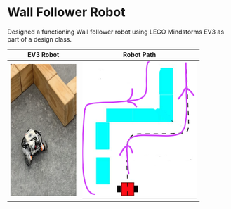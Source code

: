 # Wall Follower Robot

Designed a functioning Wall follower robot using LEGO Mindstorms EV3 as part of a design class.

EV3 Robot            |  Robot Path
:-------------------------:|:-------------------------:
<img src=https://github.com/talha-riaz/WallFollower-EV3/blob/master/img/a.jpg height=300 width=150>  |  ![](https://github.com/talha-riaz/WallFollower-EV3/blob/master/img/b.png)
